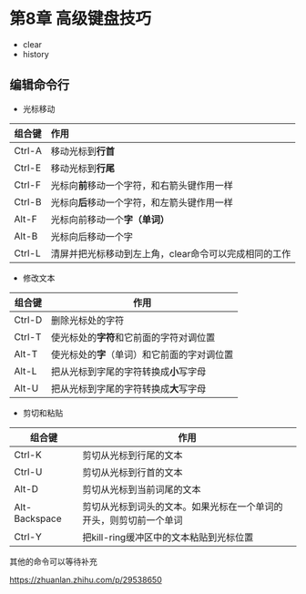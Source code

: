 # 第8章 高级键盘技巧

- clear
- history

## 编辑命令行

- 光标移动

| 组合键 | 作用                                     |
| :----- | :------------------- |
| Ctrl-A | 移动光标到**行首**                       |
| Ctrl-E | 移动光标到**行尾**                       |
| Ctrl-F | 光标向**前**移动一个字符，和右箭头键作用一样 |
| Ctrl-B | 光标向**后**移动一个字符，和左箭头键作用一样 |
| Alt-F | 光标向前移动一个**字（单词）** |
| Alt-B | 光标向后移动一个字 |
| Ctrl-L | 清屏并把光标移动到左上角，clear命令可以完成相同的工作 |

- 修改文本

| 组合键 | 作用                                         |
| ------ | -------------------------------------------- |
| Ctrl-D | 删除光标处的字符                             |
| Ctrl-T | 使光标处的**字符**和它前面的字符对调位置     |
| Alt-T  | 使光标处的**字**（单词）和它前面的字对调位置 |
| Alt-L  | 把从光标到字尾的字符转换成**小**写字母       |
| Alt-U  | 把从光标到字尾的字符转换成**大**写字母       |

- 剪切和粘贴

| 组合键        | 作用                                                         |
| ------------- | ------------------------------------------------------------ |
| Ctrl-K        | 剪切从光标到行尾的文本                                       |
| Ctrl-U        | 剪切从光标到行首的文本                                       |
| Alt-D         | 剪切从光标到当前词尾的文本                                   |
| Alt-Backspace | 剪切从光标到词头的文本。如果光标在一个单词的开头，则剪切前一个单词 |
| Ctrl-Y        | 把kill-ring缓冲区中的文本粘贴到光标位置                      |



其他的命令可以等待补充

https://zhuanlan.zhihu.com/p/29538650